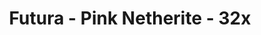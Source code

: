 ---
title: Futura - Pink Netherite - 32x
permalink: /article/compliance32xAddons/Futura%20-%20Pink%20Netherite
comments: true
comments-id: FuturaPink
header-img: article/compliance32xAddons/Futura - Pink Netherite.png

long_text: 'Does the same things as normal <a href="./Futura">Futura</a>, but it is pink colored.<br><strong>Requires OptiFine Settings: Animated textures, Emissive texturse, Custom Item Textures (CIT)</strong>'

authors:
  - Neluś

download: 
  - 1.16: 
    - https://github.com/Compliance-Resource-Pack/Compliance-Addons/raw/master/32x/Futura%20-%20Pink%20Netherite/Futura%20-%20Pink%20Netherite%201.16.zip
---